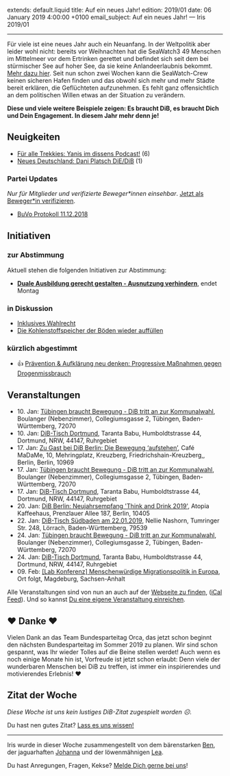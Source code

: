 
extends: default.liquid
title: Auf ein neues Jahr!
edition: 2019/01
date: 06 January 2019 4:00:00 +0100
email_subject: Auf ein neues Jahr! — Iris 2019/01

---

Für viele ist eine neues Jahr auch ein Neuanfang. In der Weltpolitik aber leider wohl nicht: bereits vor Weihnachten hat die SeaWatch3 49 Menschen im Mittelmeer vor dem Ertrinken gerettet und befindet sich seit dem bei stürmischer See auf hoher See, da sie keine Anlandeerlaubnis bekommt. [Mehr dazu hier](https://sea-watch.org/en/solution-needed-in-2018-2/). Seit nun schon zwei Wochen kann die SeaWatch-Crew keinen sicheren Hafen finden und das obwohl sich mehr und mehr Städte bereit erklären, die Geflüchteten aufzunehmen. Es fehlt ganz offensichtlich an dem politischen Willen etwas an der Situation zu verändern.

**Diese und viele weitere Beispiele zeigen: Es braucht DiB, es braucht Dich und Dein Engagement. In diesem Jahr mehr denn je!** 

## Neuigkeiten

 - [Für alle Trekkies: Yanis im dissens Podcast!](https://marktplatz.bewegung.jetzt/t/fuer-alle-trekkies-yanis-im-dissens-podcast/27223) (6)
 - [Neues Deutschland: Dani Platsch DiE/DiB](https://marktplatz.bewegung.jetzt/t/neues-deutschland-dani-platsch-die-dib/27193) (1)

### Partei Updates

_Nur für Mitglieder und verifizierte Beweger\*innen einsehbar_. [Jetzt als Beweger\*in verifizieren](https://bewegung.jetzt/bewegerin-werden/).

 - [BuVo Protokoll 11.12.2018](https://marktplatz.bewegung.jetzt/t/buvo-protokoll-11-12-2018/27091)

## Initiativen

### zur Abstimmung
Aktuell stehen die folgenden Initiativen zur Abstimmung:

 - **[Duale Ausbildung gerecht gestalten - Ausnutzung verhindern](https://abstimmen.bewegung.jetzt/initiative/203-duale-ausbildung-gerecht-gestalten-ausnutzung-verhindern)**, endet Montag

### in Diskussion
 - [Inklusives Wahlrecht](https://abstimmen.bewegung.jetzt/initiative/210-inklusives-wahlrecht)
 - [Die Kohlenstoffspeicher der Böden wieder auffüllen](https://abstimmen.bewegung.jetzt/initiative/212-die-kohlenstoffspeicher-der-boden-wieder-auffullen)

### kürzlich abgestimmt

 - 👍 [Prävention & Aufklärung neu denken: Progressive Maßnahmen gegen Drogenmissbrauch](https://abstimmen.bewegung.jetzt/initiative/204-pravention-aufklarung-neu-denken-progressive-manahmen-gegen-drogenmissbrauch)


## Veranstaltungen

 - 10.&nbsp;Jan: [Tübingen braucht Bewegung - DiB tritt an zur Kommunalwahl](https://bewegung.jetzt/veranstaltungen/tuebingen-braucht-bewegung-dib-tritt-an-zur-kommunalwahl-2019-01-10/), Boulanger (Nebenzimmer), Collegiumsgasse 2, Tübingen, Baden-Württemberg, 72070
 - 10.&nbsp;Jan: [DiB-Tisch Dortmund](https://bewegung.jetzt/veranstaltungen/dib-tisch-dortmund-2019-01-10/), Taranta Babu, Humboldtstrasse 44, Dortmund, NRW, 44147, Ruhrgebiet
 - 17.&nbsp;Jan: [Zu Gast bei DiB Berlin: Die Bewegung ‘aufstehen’](https://bewegung.jetzt/veranstaltungen/zu-gast-bei-dib-berlin-die-bewegung-aufstehen/), Café MaDaMe, 10, Mehringplatz, Kreuzberg, Friedrichshain-Kreuzberg,, Berlin, Berlin, 10969
 - 17.&nbsp;Jan: [Tübingen braucht Bewegung - DiB tritt an zur Kommunalwahl](https://bewegung.jetzt/veranstaltungen/tuebingen-braucht-bewegung-dib-tritt-an-zur-kommunalwahl-2019-01-17/), Boulanger (Nebenzimmer), Collegiumsgasse 2, Tübingen, Baden-Württemberg, 72070
 - 17.&nbsp;Jan: [DiB-Tisch Dortmund](https://bewegung.jetzt/veranstaltungen/dib-tisch-dortmund-2019-01-17/), Taranta Babu, Humboldtstrasse 44, Dortmund, NRW, 44147, Ruhrgebiet
 - 20.&nbsp;Jan: [DiB Berlin: Neujahrsempfang 'Think and Drink 2019'](https://bewegung.jetzt/veranstaltungen/dib-berlin-neujahrsempfang-think-and-drink-2019/), Atopia Kaffeehaus, Prenzlauer Allee 187, Berlin, 10405
 - 22.&nbsp;Jan: [DiB-Tisch Südbaden am 22.01.2019](https://bewegung.jetzt/veranstaltungen/dib-tisch-suedbaden-am-22-01-2019/), Nellie Nashorn, Tumringer Str. 248, Lörrach, Baden-Württemberg, 79539
 - 24.&nbsp;Jan: [Tübingen braucht Bewegung - DiB tritt an zur Kommunalwahl](https://bewegung.jetzt/veranstaltungen/tuebingen-braucht-bewegung-dib-tritt-an-zur-kommunalwahl-2019-01-24/), Boulanger (Nebenzimmer), Collegiumsgasse 2, Tübingen, Baden-Württemberg, 72070
 - 24.&nbsp;Jan: [DiB-Tisch Dortmund](https://bewegung.jetzt/veranstaltungen/dib-tisch-dortmund-2019-01-24/), Taranta Babu, Humboldtstrasse 44, Dortmund, NRW, 44147, Ruhrgebiet
 - 09.&nbsp;Feb: [[Lab Konferenz] Menschenwürdige Migrationspolitik in Europa](https://bewegung.jetzt/veranstaltungen/lab-konferenz-migration/), Ort folgt, Magdeburg, Sachsen-Anhalt


Alle Veranstaltungen sind von nun an auch auf der [Webseite zu finden](https://bewegung.jetzt/veranstaltungen/), ([iCal Feed](https://bewegung.jetzt/?ical=1)). Und so kannst [Du eine eigene Veranstaltung einreichen](https://marktplatz.bewegung.jetzt/t/eine-veranstaltung-auf-der-webseite-einreichen/21379).


## ❤️ Danke ❤️
Vielen Dank an das Team Bundesparteitag Orca, das jetzt schon beginnt den nächsten Bundesparteitag im Sommer 2019 zu planen. Wir sind schon gespannt, was Ihr wieder Tolles auf die Beine stellen werdet! Auch wenn es noch einige Monate hin ist, Vorfreude ist jetzt schon erlaubt: Denn viele der wunderbaren Menschen bei DiB zu treffen, ist immer ein inspirierendes und motivierendes Erlebnis!️ ❤️

## Zitat der Woche
_Diese Woche ist uns kein lustiges DiB-Zitat zugespielt worden ☹._

Du hast nen gutes Zitat? [Lass es uns wissen!](https://marktplatz.bewegung.jetzt/t/lustige-dib-zitate/10175)


---

Iris wurde in dieser Woche zusammengestellt von dem bärenstarken [Ben](https://marktplatz.bewegung.jetzt/u/Ben/), der jaguarhaften [Johanna](https://marktplatz.bewegung.jetzt/u/Johanna/) und der löwenmähnigen [Lea](https://marktplatz.bewegung.jetzt/u/Leia/).

Du hast Anregungen, Fragen, Kekse? [Melde Dich gerne bei uns](https://marktplatz.bewegung.jetzt/t/neu-iris-die-woechtliche-zusammenfasssung-zum-sonntagsbrunch/10990)!


